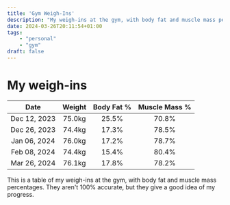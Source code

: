 ```yaml
---
title: 'Gym Weigh-Ins'
description: "My weigh-ins at the gym, with body fat and muscle mass percentages.."
date: 2024-03-26T20:11:54+01:00
tags: 
    - "personal"
    - "gym"
draft: false
---
```


# My weigh-ins
| Date | Weight | Body Fat % | Muscle Mass % |
|:----:|:------:|:----------:|:-------------:|
| Dec 12, 2023 | 75.0kg | 25.5% | 70.8% |
| Dec 26, 2023 | 74.4kg | 17.3% | 78.5% |
| Jan 06, 2024 | 76.0kg | 17.2% | 78.7% |
| Feb 08, 2024 | 74.4kg | 15.4% | 80.4% |
| Mar 26, 2024 | 76.1kg | 17.8% | 78.2% |

This is a table of my weigh-ins at the gym, with body fat and muscle mass percentages. They aren't 100% accurate, but they give a good idea of my progress. 

